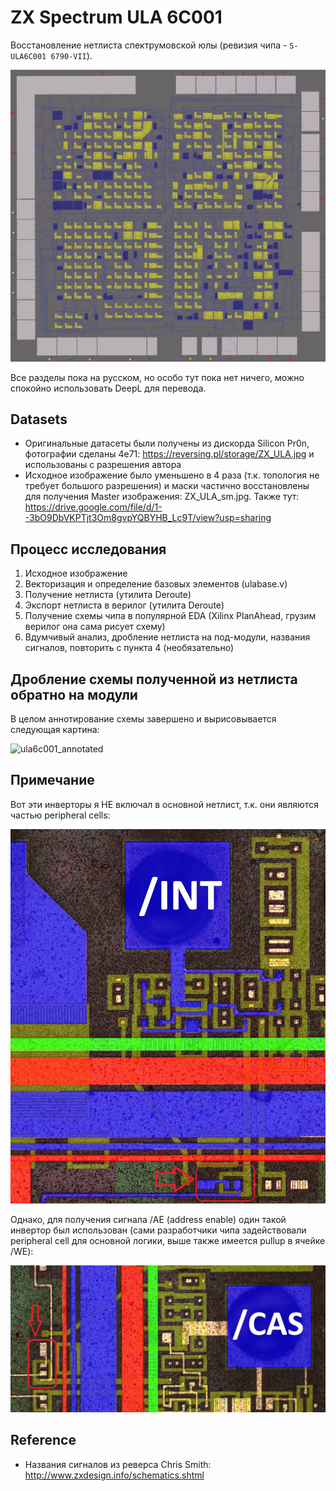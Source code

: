 # ZX Spectrum ULA 6C001

Восстановление нетлиста спектрумовской юлы (ревизия чипа - `S-ULA6C001 6790-VII`).

![ula6c001](/imgstore/ula6c001.png)

Все разделы пока на русском, но особо тут пока нет ничего, можно спокойно использовать DeepL для перевода.

## Datasets

- Оригинальные датасеты были получены из дискорда Silicon Pr0n, фотографии сделаны 4e71: https://reversing.pl/storage/ZX_ULA.jpg и использованы с разрешения автора
- Исходное изображение было уменьшено в 4 раза (т.к. топология не требует большого разрешения) и маски частично восстановлены для получения Master изображения: ZX_ULA_sm.jpg. Также тут: https://drive.google.com/file/d/1--3bO9DbVKPTjt3Om8gvpYQBYHB_Lc9T/view?usp=sharing

## Процесс исследования

1. Исходное изображение
2. Векторизация и определение базовых элементов  (ulabase.v)
3. Получение нетлиста (утилита Deroute) 
4. Экспорт нетлиста в верилог (утилита Deroute) 
5. Получение схемы чипа в популярной EDA (Xilinx PlanAhead, грузим верилог она сама рисует схему)
6. Вдумчивый анализ, дробление нетлиста на под-модули, названия сигналов, повторить с пункта 4 (необязательно)

## Дробление схемы полученной из нетлиста обратно на модули

В целом аннотирование схемы завершено и вырисовывается следующая картина:

![ula6c001_annotated](/imgstore/ula6c001_annotated.png)

## Примечание

Вот эти инверторы я НЕ включал в основной нетлист, т.к. они являются частью peripheral cells:

![peri_cell_nots](/imgstore/peri_cell_nots.png)

Однако, для получения сигнала /AE (address enable) один такой инвертор был использован (сами разработчики чипа задействовали peripheral cell для основной логики, выше также имеется pullup в ячейке /WE):

![peri_cell_nots_ae](/imgstore/peri_cell_nots_ae.png)

## Reference

- Названия сигналов из реверса Chris Smith: http://www.zxdesign.info/schematics.shtml
